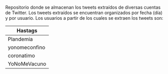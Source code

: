 Repositorio donde se almacenan los tweets extraídos de diversas cuentas de Twitter. Los tweets extraídos se encuentran organizados por fecha (día) y por usuario. 
Los usuarios a partir de los cuales se extraen los tweets son:

| Hastags       |
|---------------|
| Plandemia     |
| yonomeconfino |
| coronatimo    |
| YoNoMeVacuno  |
